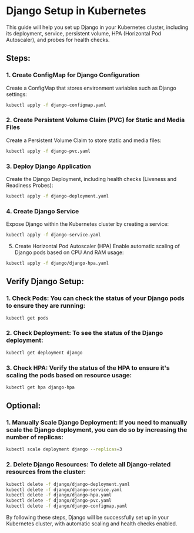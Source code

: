 # Django Setup in Kubernetes

This guide will help you set up Django in your Kubernetes cluster, including its deployment, service, persistent volume, HPA (Horizontal Pod Autoscaler), and probes for health checks.

## Steps:

### 1. Create ConfigMap for Django Configuration
Create a ConfigMap that stores environment variables such as Django settings:
```bash
kubectl apply -f django-configmap.yaml
```

### 2. Create Persistent Volume Claim (PVC) for Static and Media Files
Create a Persistent Volume Claim to store static and media files:
```bash
kubectl apply -f django-pvc.yaml
```

### 3. Deploy Django Application
Create the Django Deployment, including health checks (Liveness and Readiness Probes):
```bash
kubectl apply -f django-deployment.yaml
```

### 4. Create Django Service
Expose Django within the Kubernetes cluster by creating a service:
```bash
kubectl apply -f django-service.yaml
```

5. Create Horizontal Pod Autoscaler (HPA)
Enable automatic scaling of Django pods based on CPU And RAM usage:
```bash
kubectl apply -f django/django-hpa.yaml
```

## Verify Django Setup:
### 1. Check Pods: You can check the status of your Django pods to ensure they are running:
```bash
kubectl get pods
```

### 2. Check Deployment: To see the status of the Django deployment:
```bash
kubectl get deployment django
```

### 3. Check HPA: Verify the status of the HPA to ensure it's scaling the pods based on resource usage:
```bash
kubectl get hpa django-hpa
```

## Optional:
### 1. Manually Scale Django Deployment: If you need to manually scale the Django deployment, you can do so by increasing the number of replicas:
```bash
kubectl scale deployment django --replicas=3
```

### 2. Delete Django Resources: To delete all Django-related resources from the cluster:
```bash
kubectl delete -f django/django-deployment.yaml
kubectl delete -f django/django-service.yaml
kubectl delete -f django/django-hpa.yaml
kubectl delete -f django/django-pvc.yaml
kubectl delete -f django/django-configmap.yaml
```
By following these steps, Django will be successfully set up in your Kubernetes cluster, with automatic scaling and health checks enabled.

